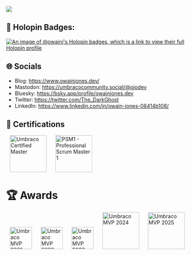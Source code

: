 <!--
**OwainJ/OwainJ** is a ✨ _special_ ✨ repository because its `README.md` (this file) appears on your GitHub profile.

Here are some ideas to get you started:

- 🔭 I’m currently working on ...
- 🌱 I’m currently learning ...
- 👯 I’m looking to collaborate on ...
- 🤔 I’m looking for help with ...
- 💬 Ask me about ...
- 📫 How to reach me: ...
- 😄 Pronouns: ...
- ⚡ Fun fact: ...
-->
<a href="https://www.owainjones.dev/" title="owainjones.dev" target="_blank">
  <picture>
    <source media="(prefers-color-scheme: dark)" srcset="https://github.com/user-attachments/assets/89092ac2-7b25-4f21-b841-97fe6361363e">
    <source media="(prefers-color-scheme: light)" srcset="https://github.com/user-attachments/assets/56a16b58-135c-49be-b634-34e6dbd997bb">
    <img src="https://github.com/user-attachments/assets/18c233eb-a154-465e-87af-aad1f7586319">
  </picture>
<a/>
  
## 📌 Holopin Badges:
[![An image of @owainj's Holopin badges, which is a link to view their full Holopin profile](https://holopin.me/owainj)](https://holopin.io/@owainj)

## 🌐 Socials
- Blog: https://www.owainjones.dev/
- Mastodon: https://umbracocommunity.social/@ojodev
- Bluesky: https://bsky.app/profile/owainjones.dev
- Twitter: https://twitter.com/The_DarkGhost
- LinkedIn: https://www.linkedin.com/in/owain-jones-08414b108/

## 📜 Certifications
<p>
  <img src="https://github.com/user-attachments/assets/240a749f-2e90-4a49-a142-8de610c31029" height="100" hspace="10" alt="Umbraco Certified Master" /> 
  <img src="https://github.com/user-attachments/assets/4d387779-032e-4ad3-b442-9137529aa77e" height="100" hspace="10" alt="PSM1 - Professional Scrum Master 1" />
</p>

# 🏆 Awards
<p>
  <img src="https://github.com/user-attachments/assets/e4218a21-0bcc-475e-9f9c-d99cbbdde3d2" height="60" hspace="10" alt="Umbraco MVP 2021" />
  <img src="https://github.com/user-attachments/assets/45b0fa72-73ce-4cdf-8a99-9094d3d9c3d7" height="60" hspace="10" alt="Umbraco MVP 2022" />
  <img src="https://github.com/user-attachments/assets/b3be2020-bf7c-4c0b-abf2-c9f909ddc432" height="60" hspace="10" alt="Umbraco MVP 2023" />
  <img src="https://github.com/user-attachments/assets/b3cdcdfc-7230-4e35-a7f4-a9a05dab1c31" height="100" hspace="10" alt="Umbraco MVP 2024" />
  <img src="https://github.com/user-attachments/assets/4362b504-ae6c-4707-9e73-530681e545ce" height="100" hspace="10" alt="Umbraco MVP 2025" />
</p>
